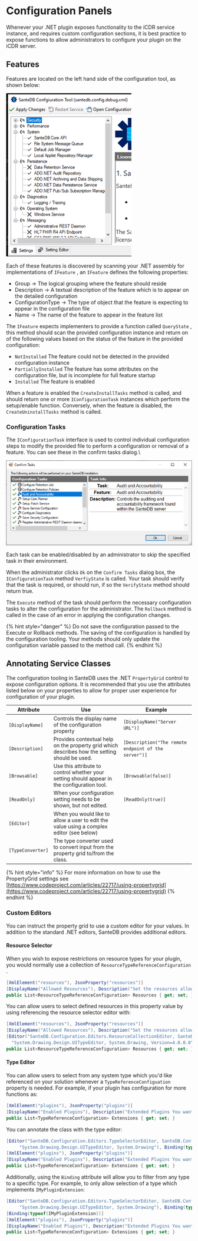 # Configuration Panels

Whenever your .NET plugin exposes functionality to the iCDR service instance, and requires custom configuration sections, it is best practice to expose functions to allow administrators to configure your plugin on the iCDR server.&#x20;

## Features

Features are located on the left hand side of the configuration tool, as shown below:

![](<../../../../.gitbook/assets/image (407).png>)

Each of these features is discovered by scanning your .NET assembly for implementations of `IFeature` , an `IFeature` defines the following properties:

* Group -> The logical grouping where the feature should reside
* Description -> A textual description of the feature which is to appear on the detailed configuration
* ConfigurationType -> The type of object that the feature is expecting to appear in the configuration file
* Name -> The name of the feature to appear in the feature list

The `IFeature` expects implementers to provide a function called `QueryState` , this method should scan the provided configuration instance and return on of the following values based on the status of the feature in the provided configuration:

* `NotInstalled` The feature could not be detected in the provided configuration instance
* `PartiallyInstalled` The feature has some attributes on the configuration file, but is incomplete for full feature startup
* `Installed` The feature is enabled

When a feature is enabled the `CreateInstallTasks` method is called, and should return one or more `IConfigurationTask` instances which perform the setup/enable function. Conversely, when the feature is disabled, the `CreateUninstallTasks` method is called.

### Configuration Tasks

The `IConfigurationTask` interface is used to control individual configuration steps to modify the provided file to perform a configuration or removal of a feature. You can see these in the confirm tasks dialog.\


![](<../../../../.gitbook/assets/image (409).png>)

Each task can be enabled/disabled by an administrator to skip the specified task in their environment.

When the administrator clicks `Ok` on the `Confirm Tasks` dialog box, the `IConfigurationTask` method `VerfiyState` is called. Your task should verify that the task is required, or should run, if so the `VerifyState` method should return true.&#x20;

The `Execute` method of the task should perform the necessary configuration tasks to alter the configuration for the administrator. The `Rollback` method is called in the case of an error in applying the configuration changes.&#x20;

{% hint style="danger" %}
Do not save the configuration passed to the Execute or Rollback methods. The saving of the configuration is handled by the configuration tooling. Your methods should only update the configuration variable passed to the method call.
{% endhint %}

## Annotating Service Classes

The configuration tooling in SanteDB uses the .NET `PropertyGrid` control to expose configuration options. It is recommended that you use the attributes listed below on your properties to allow for proper user experience for configuration of your plugin.

| Attribute         | Use                                                                                           | Example                                              |
| ----------------- | --------------------------------------------------------------------------------------------- | ---------------------------------------------------- |
| `[DisplayName]`   | Controls the display name of the configuration property                                       | `[DisplayName("Server URL")]`                        |
| `[Description]`   | Provides contextual help on the property grid which describes how the setting should be used. | `[Description("The remote endpoint of the server")]` |
| `[Browsable]`     | Use this attribute to control whether your setting should appear in the configuration tool.   | `[Browsable(false)]`                                 |
| `[ReadOnly]`      | When your configuration setting needs to be shown, but not edited.                            | `[ReadOnly(true)]`                                   |
| `[Editor]`        | When you would like to allow a user to edit the value using a complex editor (see below)      |                                                      |
| `[TypeConverter]` | The type converter used to convert input from the property grid to/from the class.            |                                                      |

{% hint style="info" %}
For more information on how to use the PropertyGrid settings see [https://www.codeproject.com/articles/22717/using-propertygrid](https://www.codeproject.com/articles/22717/using-propertygrid)
{% endhint %}

### Custom Editors

You can instruct the property grid to use a custom editor for your values. In addition to the standard .NET editors, SanteDB provides additional editors.

#### Resource Selector

When you wish to expose restrictions on resource types for your plugin, you would normally use a collection of `ResourceTypeReferenceConfiguration` .

```csharp
[XmlElement("resources"), JsonProperty("resources")]
[DisplayName("Allowed Resources"), Description("Set the resources allowed")]
public List<ResourceTypeReferenceConfiguration> Resources { get; set; }
```

You can allow users to select defined resources in this property value by using referencing the resource selector editor with:

```csharp
[XmlElement("resources"), JsonProperty("resources")]
[DisplayName("Allowed Resources"), Description("Set the resources allowed")]
[Editor("SanteDB.Configuration.Editors.ResourceCollectionEditor, SanteDB.Configuration", 
  "System.Drawing.Design.UITypeEditor, System.Drawing, Version=4.0.0.0")]
public List<ResourceTypeReferenceConfiguration> Resources { get; set; }
```

#### Type Editor

You can allow users to select from any system type which you'd like referenced on your solution whenever a `TypeReferenceConfiguation` property is needed. For example, if your plugin has configuration for more functions as:

```csharp
[XmlElement("plugins"), JsonProperty("plugins")]
[DisplayName("Enabled Plugins"), Description("Extended Plugins You want to use")]
public List<TypeReferenceConfiguration> Extensions { get; set; }
```

You can annotate the class with the type editor:

```csharp
[Editor("SanteDB.Configuration.Editors.TypeSelectorEditor, SanteDB.Configuration", 
     "System.Drawing.Design.UITypeEditor, System.Drawing"), Binding(typeof(IFhirResourceHandler))]
[XmlElement("plugins"), JsonProperty("plugins")]
[DisplayName("Enabled Plugins"), Description("Extended Plugins You want to use")]
public List<TypeReferenceConfiguration> Extensions { get; set; }
```

Additionally, using the `Binding` attribute will allow you to filter from any type to a specific type. For example, to only allow selection of a type which implements `IMyPluginExtension`:

```csharp
[Editor("SanteDB.Configuration.Editors.TypeSelectorEditor, SanteDB.Configuration", 
     "System.Drawing.Design.UITypeEditor, System.Drawing"), Binding(typeof(IFhirResourceHandler))]
[Binding(typeof(IMyPluginExtension))]
[XmlElement("plugins"), JsonProperty("plugins")]
[DisplayName("Enabled Plugins"), Description("Extended Plugins You want to use")]
public List<TypeReferenceConfiguration> Extensions { get; set; }
```

